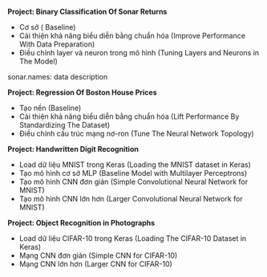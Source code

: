 **Project: Binary Classification Of Sonar Returns**
- Cơ sở ( Baseline)
- Cải thiện khả năng biểu diễn bằng chuẩn hóa (Improve Performance With Data Preparation)
- Điều chỉnh layer và neuron trong mô hình (Tuning Layers and Neurons in The Model)

sonar.names: data description

**Project: Regression Of Boston House Prices**
- Tạo nền (Baseline)
- Cải thiện khả năng biểu diễn bằng chuẩn hóa (Lift Performance By Standardizing The Dataset)
- Điều chỉnh cấu trúc mạng nơ-ron (Tune The Neural Network Topology)

**Project: Handwritten Digit Recognition**
- Load dữ liệu MNIST trong Keras (Loading the MNIST dataset in Keras)
- Tạo mô hình cơ sở MLP (Baseline Model with Multilayer Perceptrons)
- Tạo mô hình CNN đơn giản (Simple Convolutional Neural Network for MNIST)
- Tạo mô hình CNN lớn hơn (Larger Convolutional Neural Network for MNIST)

**Project: Object Recognition in Photographs**
- Load dữ liệu CIFAR-10 trong Keras (Loading The CIFAR-10 Dataset in Keras)
- Mạng CNN đơn giản (Simple CNN for CIFAR-10)
- Mạng CNN lớn hơn (Larger CNN for CIFAR-10)
